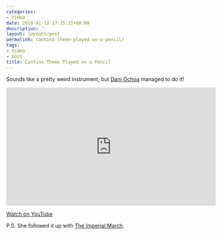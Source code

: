 ```yaml
---
categories:
- Video
date: 2018-01-12 17:15:22+00:00
description: ''
layout: layouts/post
permalink: cantina-theme-played-on-a-pencil/
tags:
- Video
- post
title: Cantina Theme Played on a Pencil
---
```


<p>Sounds like a pretty weird instrument, but <a href="https://twitter.com/d4niphantom">Dani Ochoa</a> managed to do it!</p>
<p><iframe src="https://www.youtube.com/embed/Jcghl0lbDSk?rel=0" width="560" height="315" frameborder="0" allowfullscreen="allowfullscreen"></iframe></p>
<p><a href="https://www.youtube.com/watch?v=Jcghl0lbDSk">Watch on YouTube</a></p>
<p>P.S. She followed it up with <a href="https://www.youtube.com/watch?v=5EWEkJA5GM0">The Imperial March</a>.</p>